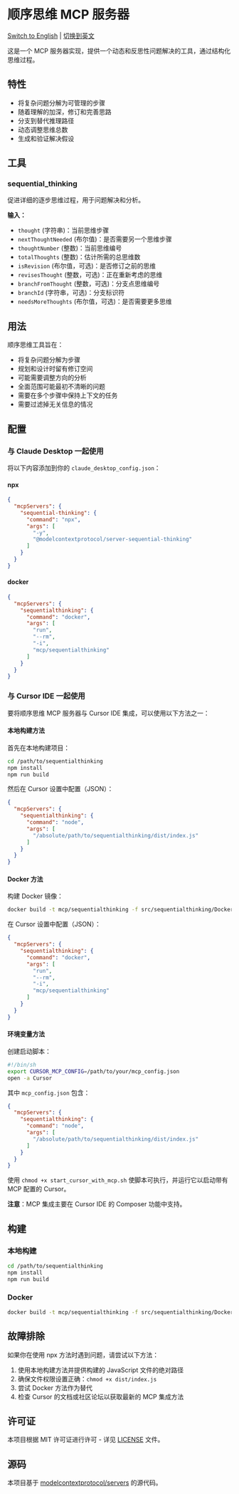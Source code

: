# 顺序思维 MCP 服务器

[Switch to English](README.md) | [切换到英文](README.md)

这是一个 MCP 服务器实现，提供一个动态和反思性问题解决的工具，通过结构化思维过程。

## 特性

- 将复杂问题分解为可管理的步骤
- 随着理解的加深，修订和完善思路
- 分支到替代推理路径
- 动态调整思维总数
- 生成和验证解决假设

## 工具

### sequential_thinking

促进详细的逐步思维过程，用于问题解决和分析。

**输入：**
- `thought` (字符串)：当前思维步骤
- `nextThoughtNeeded` (布尔值)：是否需要另一个思维步骤
- `thoughtNumber` (整数)：当前思维编号
- `totalThoughts` (整数)：估计所需的总思维数
- `isRevision` (布尔值，可选)：是否修订之前的思维
- `revisesThought` (整数，可选)：正在重新考虑的思维
- `branchFromThought` (整数，可选)：分支点思维编号
- `branchId` (字符串，可选)：分支标识符
- `needsMoreThoughts` (布尔值，可选)：是否需要更多思维

## 用法

顺序思维工具旨在：
- 将复杂问题分解为步骤
- 规划和设计时留有修订空间
- 可能需要调整方向的分析
- 全面范围可能最初不清晰的问题
- 需要在多个步骤中保持上下文的任务
- 需要过滤掉无关信息的情况

## 配置

### 与 Claude Desktop 一起使用

将以下内容添加到你的 `claude_desktop_config.json`：

#### npx

```json
{
  "mcpServers": {
    "sequential-thinking": {
      "command": "npx",
      "args": [
        "-y",
        "@modelcontextprotocol/server-sequential-thinking"
      ]
    }
  }
}
```

#### docker

```json
{
  "mcpServers": {
    "sequentialthinking": {
      "command": "docker",
      "args": [
        "run",
        "--rm",
        "-i",
        "mcp/sequentialthinking"
      ]
    }
  }
}
```

### 与 Cursor IDE 一起使用

要将顺序思维 MCP 服务器与 Cursor IDE 集成，可以使用以下方法之一：

#### 本地构建方法

首先在本地构建项目：

```bash
cd /path/to/sequentialthinking
npm install
npm run build
```

然后在 Cursor 设置中配置（JSON）：

```json
{
  "mcpServers": {
    "sequentialthinking": {
      "command": "node",
      "args": [
        "/absolute/path/to/sequentialthinking/dist/index.js"
      ]
    }
  }
}
```

#### Docker 方法

构建 Docker 镜像：

```bash
docker build -t mcp/sequentialthinking -f src/sequentialthinking/Dockerfile .
```

在 Cursor 设置中配置（JSON）：

```json
{
  "mcpServers": {
    "sequentialthinking": {
      "command": "docker",
      "args": [
        "run",
        "--rm",
        "-i",
        "mcp/sequentialthinking"
      ]
    }
  }
}
```

#### 环境变量方法

创建启动脚本：

```bash
#!/bin/sh
export CURSOR_MCP_CONFIG=/path/to/your/mcp_config.json
open -a Cursor
```

其中 `mcp_config.json` 包含：

```json
{
  "mcpServers": {
    "sequentialthinking": {
      "command": "node",
      "args": [
        "/absolute/path/to/sequentialthinking/dist/index.js"
      ]
    }
  }
}
```

使用 `chmod +x start_cursor_with_mcp.sh` 使脚本可执行，并运行它以启动带有 MCP 配置的 Cursor。

**注意**：MCP 集成主要在 Cursor IDE 的 Composer 功能中支持。

## 构建

### 本地构建

```bash
cd /path/to/sequentialthinking
npm install
npm run build
```

### Docker

```bash
docker build -t mcp/sequentialthinking -f src/sequentialthinking/Dockerfile .
```

## 故障排除

如果你在使用 npx 方法时遇到问题，请尝试以下方法：

1. 使用本地构建方法并提供构建的 JavaScript 文件的绝对路径
2. 确保文件权限设置正确：`chmod +x dist/index.js`
3. 尝试 Docker 方法作为替代
4. 检查 Cursor 的文档或社区论坛以获取最新的 MCP 集成方法

## 许可证

本项目根据 MIT 许可证进行许可 - 详见 [LICENSE](LICENSE) 文件。

## 源码

本项目基于 [modelcontextprotocol/servers](https://github.com/modelcontextprotocol/servers) 的源代码。 